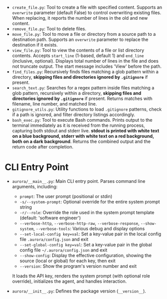- `create_file.py`: Tool to create a file with specified content. Supports an `overwrite` parameter (default False) to control overwriting existing files. When replacing, it reports the number of lines in the old and new content.
- `remove_file.py`: Tool to delete files.
- `move_file.py`: Tool to move a file or directory from a source path to a destination path. Supports an `overwrite` parameter to replace the destination if it exists.
- `view_file.py`: Tool to view the contents of a file or list directory contents. Accepts `start_line` (1-based, default 1) and `end_line` (inclusive, optional). Displays total number of lines in the file and does not truncate output. The start message includes 'View' before the path.
- `find_files.py`: Recursively finds files matching a glob pattern within a directory, **skipping files and directories ignored by `.gitignore`** if present.
- `search_text.py`: Searches for a regex pattern inside files matching a glob pattern, recursively within a directory, **skipping files and directories ignored by `.gitignore`** if present. Returns matches with filename, line number, and matched line.
- `gitignore_utils.py`: Utility functions to load `.gitignore` patterns, check if a path is ignored, and filter directory listings accordingly.
- `bash_exec.py`: Tool to execute Bash commands. Prints output to the terminal immediately as it is received from the running process, capturing both stdout and stderr live. **stdout is printed with white text on a blue background, stderr with white text on a red background, both on a dark background**. Returns the combined output and the return code after completion.

# CLI Entry Point
- `aurora/__main__.py`: Main CLI entry point. Parses command line arguments, including:
  - `prompt`: The user prompt (positional or stdin)
  - `-s/--system-prompt`: Optional override for the entire system prompt string
  - `-r/--role`: Override the role used in the system prompt template (default: 'software engineer')
  - `--verbose-http`, `--verbose-http-raw`, `--verbose-response`, `--show-system`, `--verbose-tools`: Various debug and display options
  - `--set-local-config key=val`: Set a key-value pair in the local config file `.aurora/config.json` and exit
  - `--set-global-config key=val`: Set a key-value pair in the global config file `~/.aurora/config.json` and exit
  - `--show-config`: Display the effective configuration, showing the source (local or global) for each key, then exit
  - `--version`: Show the program's version number and exit

  It loads the API key, renders the system prompt (with optional role override), initializes the agent, and handles interaction.

- `aurora/__init__.py`: Defines the package version (`__version__`).
